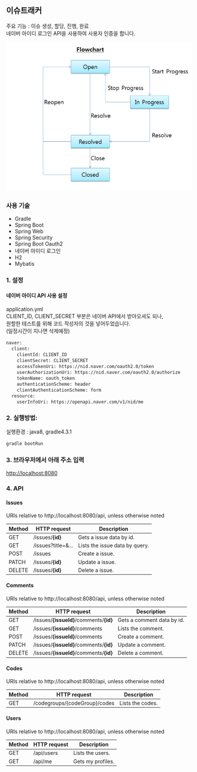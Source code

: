 ## 이슈트래커
주요 기능 : 이슈 생성, 할당, 진행, 완료  
네이버 아이디 로그인 API을 사용하여 사용자 인증을 합니다.  

![순서도](./img/fc.png)

### 사용 기술

* Gradle
* Spring Boot
* Spring Web
* Spring Security
* Spring Boot Oauth2
* 네이버 아이디 로그인
* H2
* Mybatis


### 1. 설정
#### 네이버 아이디 API 사용 설정
application.yml  
CLIENT\_ID, CLIENT\_SECRET 부분은 네이버 API에서 받아오셔도 되나,  
원할한 테스트를 위해 코드 작성자의 것을 넣어두었습니다.  
(일정시간이 지나면 삭제예정)   

  
```
naver:
  client:
    clientId: CLIENT_ID
    clientSecret: CLIENT_SECRET
    accessTokenUri: https://nid.naver.com/oauth2.0/token
    userAuthorizationUri: https://nid.naver.com/oauth2.0/authorize
    tokenName: oauth_token
    authenticationScheme: header
    clientAuthenticationScheme: form
  resource:
    userInfoUri: https://openapi.naver.com/v1/nid/me
```

### 2. 실행방법:
실행환경 : java8, gradle4.3.1

```bash
gradle bootRun
  ```

### 3. 브라우저에서 아래 주소 입력 
[http://localhost:8080](http://localhost:8080)

### 4. API
#### Issues
URIs relative to http://localhost:8080/api, unless otherwise noted 
 
| Method        | HTTP request          | Description                    |
|---------------|-----------------------|--------------------------------|
| GET           | /issues/**{id}**     | Gets a issue data by id.       |
| GET           | /issues?title=&...    | Lists the issue data by query. |
| POST          | /issues               | Create a issue.                |
| PATCH         | /issues/**{id}**     | Update a issue.                |            
| DELETE        | /issues/**{id}**     | Delete a issue.                |            

#### Comments
URIs relative to http://localhost:8080/api, unless otherwise noted  

| Method        | HTTP request          | Description                    |
|---------------|-----------------------|--------------------------------|
| GET           | /issues/**{issueId}**/comments/**{id}**     | Gets a comment data by id.       |
| GET           | /issues/**{issueId}**/comments               | Lists the comment.               |
| POST          | /issues/**{issueId}**/comments               | Create a comment.                |
| PATCH         | /issues/**{issueId}**/comments/**{id}**     | Update a comment.                |            
| DELETE        | /issues/**{issueId}**/comments/**{id}**     | Delete a comment.                |            

#### Codes
URIs relative to http://localhost:8080/api, unless otherwise noted  

| Method  | HTTP request | Description         |
|---------|--------------|---------------------|
| GET     | /codegroups/{codeGroup}/codes    | Lists the codes. |

#### Users
URIs relative to http://localhost:8080/api, unless otherwise noted  

| Method  | HTTP request | Description         |
|---------|--------------|---------------------|
| GET     | /api/users    | Lists the users. |
| GET     | /api/me       | Gets my profiles. |